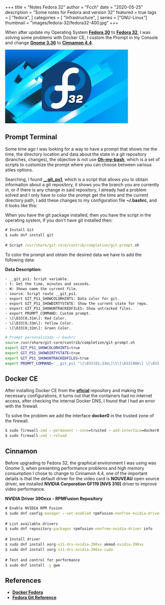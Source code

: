 +++
title = "Notes Fedora 32"
author = "Fcch"
date = "2020-05-25"
description = "Some notes for Fedora and version 32"
featured = true
tags = [
    "fedora",
]
categories = [
    "Infrastructure",
]
series = ["GNU-Linux"]
thumbnail = "images/fedora-32/fedora32-400.jpg"
+++

When after update my Operating System [**Fedora 30**](https://getfedora.org/es/) to [**Fedora 32**](https://getfedora.org/es/), I was solving some problems with Docker CE, I custom the Prompt in my Console and change [**Gnome 3.36**](https://www.gnome.org/) to [**Cinnamon 4.4**](https://es.wikipedia.org/wiki/Cinnamon).

<!--more-->

![](/images/fedora-32/fedora32-400.jpg)

## Prompt Terminal

Some time ago I was looking for a way to have a prompt that shows me the time, the directory location and data about the state in a git repository (branches, changes), the objective is not use [**Oh-my-bash**](https://github.com/ohmybash/oh-my-bash), which is a set of scripts to customize the prompt where you can choose between various stiles options.

Searching, I found [**__git_ps1**](https://fedoraproject.org/wiki/Git_quick_reference), which is a script that allows you to obtain information about a git repository, it shows you the branch you are currently in, or if there is any change in said repository, I already had a problem solved and I only have to color the prompt get the time and the current directory path, I add these changes to my configuration file **~/.bashrc**, and it looks like this: 


When you have the git package installed, then you have the script in the operating system, if you don't have git installed then:

```cmd
# Install Git
$ sudo dnf install git

# Script /usr/share/git-core/contrib/completion/git-prompt.sh  
```

To color the prompt and obtain the desired data we have to add the following data:

**Data Description:**

```text
- __git_ps1: Script variable.
- t: Get the time, minutes and seconds.
- W: Shows name the current file.
- source: Script route __git_ps1.
- export GIT_PS1_SHOWCOLORHINTS: Data color for git.
- export GIT_PS1_SHOWDIRTYSTATE: Show the current state for repo.
- export GIT_PS1_SHOWUNTRACKEDFILES: Show untracked files.
- export PROMPT_COMMAND: Custom prompt.
- \[\033[0;31m\]: Red Color.
- \[\033[0;33m\]: Yellow Color.
- \[\033[0;32m\]: Green Color.
```

```bash
# Prompt personalizado ~/.bashrc
source /usr/share/git-core/contrib/completion/git-prompt.sh
export GIT_PS1_SHOWCOLORHINTS=true
export GIT_PS1_SHOWDIRTYSTATE=true
export GIT_PS1_SHOWUNTRACKEDFILES=true
export PROMPT_COMMAND='__git_ps1 "\[\033[01;33m\]\t\[\033[00m\] \[\033[01;31m\][\W]\[\033[00m\]" " \\\$ "'
```

## Docker CE

After installing Docker CE from the [**oficial**](https://docs.docker.com/engine/install/fedora/) repository and making the necessary configurations, it turns out that the containers had no internet access, after checking the internal Docker DNS, I found that I had an error with the firewall.

To solve the problem we add the interface **docker0** in the trusted zone of the firewall.

```cmd
$ sudo firewall-cmd --permanent --zone=trusted --add-interface=docker0
$ sudo firewall-cmd --reload
```

## Cinnamon 

Before upgrading to Fedora 32, the graphical environment I was using was Gnome 3, when presenting performance problems and high memory consumption I chose to change to Cinnamon 4.4, one of the important details is that the default driver for the video card is **NOUVEAU** open source driver, we installed **NVIDIA Corporation GF119 [NVS 310]** driver to improve video performance.

**NVIDIA Driver 390xxx - RPMFusion Repository**

```cmd
# Enable NVIDIA RPM Fusion
$ sudo dnf config-manager --set-enabled rpmfusion-nonfree-nvidia-driver

# List available drivers
$ sudo dnf repository-packages rpmfusion-nonfree-nvidia-driver info

# Install driver
$ sudo dnf install xorg-x11-drv-nvidia-390xx akmod-nvidia-390xx
$ sudo dnf install xorg-x11-drv-nvidia-390xx-cuda

# Test and control for performance
$ sudo dnf install -y gwe
```

## References

- [**Docker Fedora**](https://docs.docker.com/engine/install/fedora/)
- [**Fedora Git Reference**](https://fedoraproject.org/wiki/Git_quick_reference)
